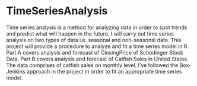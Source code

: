 # TimeSeriesAnalysis
Time series analysis is a method for analyzing data in order to spot trends and predict what will happen in the future. I will carry out time series analysis on two types of data i.e. seasonal and non-seasonal data. This project will provide a procedure to analyze and fit a time series model in R. Part A covers analysis and forecast of ClosingPrice of Schodinger Stock Data. Part B covers analysis and forecast of Catfish Sales in United States. The data comprises of catfish sales on monthly level. I’ve followed the Box-Jenkins approach in the project in order to fit an appropriate time series model.
